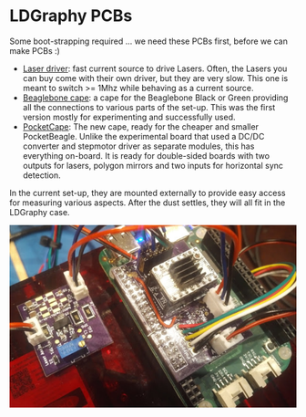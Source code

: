 LDGraphy PCBs
=============

Some boot-strapping required ... we need these PCBs first, before we can make
PCBs :)

  * [Laser driver](./laser-drive): fast current source to drive Lasers. Often,
    the Lasers you can buy come with their own driver, but they are very slow.
    This one is meant to switch >= 1Mhz while behaving as a current source.
  * [Beaglebone cape](./cape): a cape for the
    Beaglebone Black or Green providing all the connections to various
    parts of the set-up. This was the first version mostly for experimenting
    and successfully used.
  * [PocketCape](./pocket-cape): The new cape, ready for the cheaper
    and smaller PocketBeagle.
    Unlike the experimental board that used a DC/DC converter and stepmotor
    driver as separate modules, this has everything on-board.
    It is ready for double-sided boards with two outputs for lasers, polygon
    mirrors and two inputs for horizontal sync detection.

In the current set-up, they are mounted externally to provide easy access for
measuring various aspects. After the dust settles, they will all fit in the
LDGraphy case.

![](../img/pcbs.jpg)
